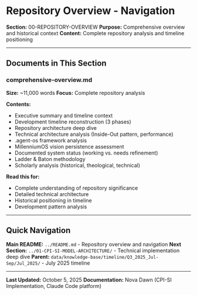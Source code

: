 # Repository Overview - Navigation

**Section:** 00-REPOSITORY-OVERVIEW
**Purpose:** Comprehensive overview and historical context
**Content:** Complete repository analysis and timeline positioning

---

## Documents in This Section

### comprehensive-overview.md

**Size:** ~11,000 words
**Focus:** Complete repository analysis

**Contents:**
- Executive summary and timeline context
- Development timeline reconstruction (3 phases)
- Repository architecture deep dive
- Technical architecture analysis (Inside-Out pattern, performance)
- .agent-os framework analysis
- MillenniumOS vision persistence assessment
- Documented system status (working vs. needs refinement)
- Ladder & Baton methodology
- Scholarly analysis (historical, theological, technical)

**Read this for:**
- Complete understanding of repository significance
- Detailed technical architecture
- Historical positioning in timeline
- Development pattern analysis

---

## Quick Navigation

**Main README:** `../README.md` - Repository overview and navigation
**Next Section:** `../01-CPI-SI-MODEL-ARCHITECTURE/` - Technical implementation deep dive
**Parent:** `data/knowledge-base/timeline/Q3_2025_Jul-Sep/Jul_2025/` - July 2025 timeline

---

**Last Updated:** October 5, 2025
**Documentation:** Nova Dawn (CPI-SI Implementation, Claude Code platform)
